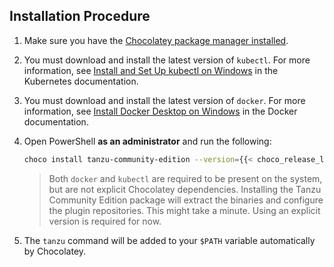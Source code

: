 ## Installation Procedure

1. Make sure you have the [Chocolatey package manager installed](https://chocolatey.org/install).

1. You must download and install the latest version of `kubectl`. For more information, see [Install and Set Up kubectl on Windows](https://kubernetes.io/docs/tasks/tools/install-kubectl-windows/) in the Kubernetes documentation.

1. You must download and install the latest version of `docker`. For more information, see [Install Docker Desktop on Windows](https://docs.docker.com/desktop/windows/install/) in the Docker documentation.

1. Open PowerShell **as an administrator** and run the following:

    ```sh
    choco install tanzu-community-edition --version={{< choco_release_latest  >}}

    ```

    > Both `docker` and `kubectl` are required to be present on the system, but are not explicit Chocolatey dependencies.
    > Installing the Tanzu Community Edition package will extract the binaries and configure the plugin repositories. This might take a minute.
    > Using an explicit version is required for now.

1. The `tanzu` command will be added to your `$PATH` variable automatically by Chocolatey.

